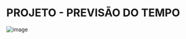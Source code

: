# PROJETO - PREVISÃO DO TEMPO

![image](https://github.com/giopco/projeto2023/assets/72528869/8b008337-85dc-4276-84be-bb9282f8b15a)
